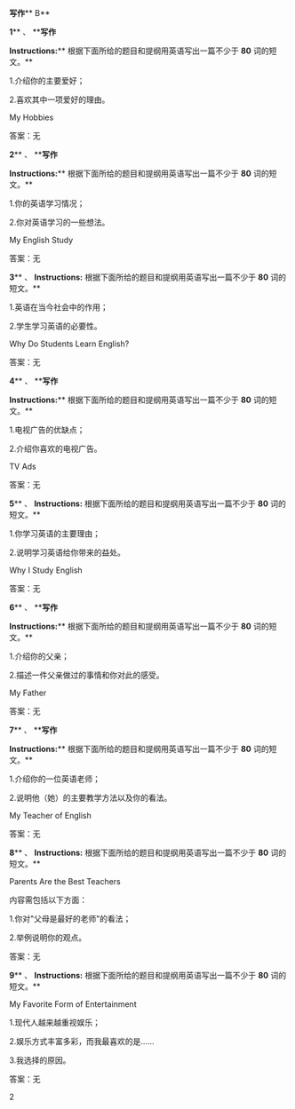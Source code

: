 **写作**** B**

**1**** 、 ****写作**

**Instructions:**** 根据下面所给的题目和提纲用英语写出一篇不少于 ****80**** 词的短文。**

1.介绍你的主要爱好；

2.喜欢其中一项爱好的理由。

My Hobbies

答案：无

**2**** 、 ****写作**

**Instructions:**** 根据下面所给的题目和提纲用英语写出一篇不少于 ****80**** 词的短文。**

1.你的英语学习情况；

2.你对英语学习的一些想法。

My English Study

答案：无

**3**** 、 ****Instructions:**** 根据下面所给的题目和提纲用英语写出一篇不少于 ****80**** 词的短文。**

1.英语在当今社会中的作用；

2.学生学习英语的必要性。

Why Do Students Learn English?

答案：无

**4**** 、 ****写作**

**Instructions:**** 根据下面所给的题目和提纲用英语写出一篇不少于 ****80**** 词的短文。**

1.电视广告的优缺点；

2.介绍你喜欢的电视广告。

TV Ads

答案：无

**5**** 、 ****Instructions:**** 根据下面所给的题目和提纲用英语写出一篇不少于 ****80**** 词的短文。**

1.你学习英语的主要理由；

2.说明学习英语给你带来的益处。

Why I Study English

答案：无

**6**** 、 ****写作**

**Instructions:**** 根据下面所给的题目和提纲用英语写出一篇不少于 ****80**** 词的短文。**

1.介绍你的父亲；

2.描述一件父亲做过的事情和你对此的感受。

My Father

答案：无

**7**** 、 ****写作**

**Instructions:**** 根据下面所给的题目和提纲用英语写出一篇不少于 ****80**** 词的短文。**

1.介绍你的一位英语老师；

2.说明他（她）的主要教学方法以及你的看法。

My Teacher of English

答案：无

**8**** 、 ****Instructions:**** 根据下面所给的题目和提纲用英语写出一篇不少于 ****80**** 词的短文。**

Parents Are the Best Teachers

内容需包括以下方面：

1.你对&quot;父母是最好的老师&quot;的看法；

2.举例说明你的观点。

答案：无

**9**** 、 ****Instructions:**** 根据下面所给的题目和提纲用英语写出一篇不少于 ****80**** 词的短文。**

My Favorite Form of Entertainment

1.现代人越来越重视娱乐；

2.娱乐方式丰富多彩，而我最喜欢的是……

3.我选择的原因。

答案：无

2